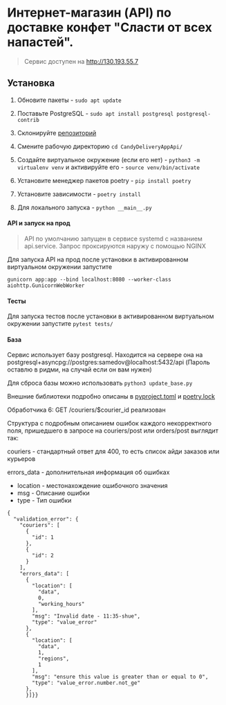 # Интернет-магазин (API) по доставке конфет "Сласти от всех напастей".


> Сервис доступен на http://130.193.55.7

## Установка

1) Обновите пакеты - ```sudo apt update```

2) Поставьте PostgreSQL - ```sudo apt install postgresql postgresql-contrib```

3) Склонируйте [репозиторий](https://github.com/kesha1225/CandyDeliveryAppApi)

4) Смените рабочую директорию ```cd CandyDeliveryAppApi/```

5) Создайте виртуальное окружение (если его нет) - ```python3 -m virtualenv venv``` 
   и активируйте его - ```source venv/bin/activate```
   
6) Установите менеджер пакетов poetry - ```pip install poetry```

7) Установите зависимости - ```poetry install```

8) Для локального запуска - ```python __main__.py```


#### API и запуск на прод


> API по умолчанию запущен в сервисе systemd с названием api.service.
> Запрос проксируются наружу с помощью NGINX


Для запуска API на прод после установки в активированном виртуальном окружении 
запустите
```
gunicorn app:app --bind localhost:8080 --worker-class aiohttp.GunicornWebWorker
```

#### Тесты
Для запуска тестов после установки в активированном виртуальном окружении 
запустите ```pytest tests/```

#### База

Сервис использует базу postgresql.
Находится на сервере она на postgresql+asyncpg://postgres:samedov@localhost:5432/api
(Пароль оставлю в ридми, на случай если он вам нужен)


Для сброса базы можно использовать ```python3 update_base.py```


Внешние библиотеки подробно описаны в [pyproject.toml](https://github.com/kesha1225/CandyDeliveryAppApi/blob/master/pyproject.toml)
и [poetry.lock](https://github.com/kesha1225/CandyDeliveryAppApi/blob/master/poetry.lock)


Обработчика 6: GET /couriers/$courier_id реализован

Структура с подробным описанием ошибок каждого некорректного поля,
пришедшего в запросе на couriers/post или orders/post выглядит так:


couriers - стандартный ответ для 400, то есть список айди заказов или курьеров

errors_data - дополнительная информация об ошибках

   * location - местонахождение ошибочного значения
   * msg - Описание ошибки
   * type - Тип ошибки
   
```
{
  "validation_error": {
    "couriers": [
      {
        "id": 1
      },
      {
        "id": 2
      }
    ],
    "errors_data": [
      {
        "location": [
          "data",
          0,
          "working_hours"
        ],
        "msg": "Invalid date - 11:35-shue",
        "type": "value_error"
      },
      {
        "location": [
          "data",
          1,
          "regions",
          1
        ],
        "msg": "ensure this value is greater than or equal to 0",
        "type": "value_error.number.not_ge"
      },
      }]}}

```

